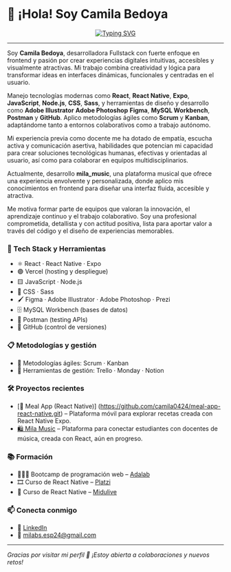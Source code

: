 # 👋 ¡Hola! Soy Camila Bedoya

<p align="center">
  <a href="https://git.io/typing-svg">
    <img src="https://readme-typing-svg.demolab.com?font=Fira+Code&pause=1000&color=6324E4&center=true&width=435&lines=%F0%9F%92%A1+Full+Stack+Developer+Junior+%F0%9F%92%BB" alt="Typing SVG" />
  </a>
</p>


---
Soy **Camila Bedoya**, desarrolladora Fullstack con fuerte enfoque en frontend y pasión por crear experiencias digitales intuitivas, accesibles y visualmente atractivas. Mi trabajo combina creatividad y lógica para transformar ideas en interfaces dinámicas, funcionales y centradas en el usuario.

Manejo tecnologías modernas como **React**, **React Native**, **Expo**, **JavaScript**, **Node.js**, **CSS**, **Sass**, y herramientas de diseño y desarrollo como **Adobe Illustrator** **Adobe Photoshop** **Figma**, **MySQL Workbench**, **Postman** y **GitHub**. Aplico metodologías ágiles como **Scrum** y **Kanban**, adaptándome tanto a entornos colaborativos como a trabajo autónomo.

Mi experiencia previa como docente me ha dotado de empatía, escucha activa y comunicación asertiva, habilidades que potencian mi capacidad para crear soluciones tecnológicas humanas, efectivas y orientadas al usuario, así como para colaborar en equipos multidisciplinarios.

Actualmente, desarrollo **mila_music**, una plataforma musical que ofrece una experiencia envolvente y personalizada, donde aplico mis conocimientos en frontend para diseñar una interfaz fluida, accesible y atractiva.

Me motiva formar parte de equipos que valoran la innovación, el aprendizaje continuo y el trabajo colaborativo. Soy una profesional comprometida, detallista y con actitud positiva, lista para aportar valor a través del código y el diseño de experiencias memorables.



### 🚀 Tech Stack y Herramientas

- ⚛️ React · React Native · Expo  
- 🟣 Vercel (hosting y despliegue)  
- 🟨 JavaScript · Node.js  
- 🎨 CSS · Sass  
- 🖌️ Figma · Adobe Illustrator · Adobe Photoshop · Prezi  
- 🗄️ MySQL Workbench (bases de datos)  
- 🧪 Postman (testing APIs)  
- 🔧 GitHub (control de versiones)  

### 📋 Metodologías y gestión

- 🚀 Metodologías ágiles: Scrum · Kanban  
- 📅 Herramientas de gestión: Trello · Monday · Notion


### 🛠️ Proyectos recientes

- [🥗 Meal App (React Native)] (https://github.com/camila0424/meal-app-react-native.git) – Plataforma móvil para explorar recetas creada con React Native Expo.
- [🛍️ Mila Music]((https://mila-music-e70tjiwnj-camila-s-projects-f41f8c26.vercel.app)) – Plataforma para conectar estudiantes con docentes de música, creada con React, aún en progreso.


### 📚 Formación
- 👩🏻‍💻 Bootcamp de programación web – [Adalab](https://adalab.es/bootcamp-programacion/)
- 🎞️ Curso de React Native – [Platzi](https://platzi.com)
- 🧠 Curso de React Native – [Midulive](https://www.youtube.com/watch?v=U23lNFm_J70&t=5608s)


### 📫 Conecta conmigo

- 🔗 [LinkedIn](https://www.linkedin.com/in/camila-bedoya/)
- 📧 milabs.esp24@gmail.com

---


*Gracias por visitar mi perfil 💜 ¡Estoy abierta a colaboraciones y nuevos retos!*
